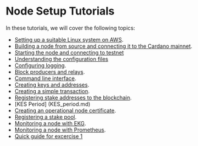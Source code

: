 # Node Setup Tutorials

In these tutorials, we will cover the following topics:

- [Setting up a suitable Linux system on AWS](AWS.md).
- [Building a node from source and connecting it to the Cardano mainnet](build.md).
- [Starting the node and connecting to testnet](start-node-connect-to-testnet.md)
- [Understanding the configuration files](understanding-config-files.md)
- [Configuring logging](logging.md).
- [Block producers and relays](topology.md).
- [Command line interface](cli.md).
- [Creating keys and addresses](address.md).
- [Creating a simple transaction](tx.md).
- [Registering stake addresses to the blockchain](staking-key.md).
- [KES Period] (KES_period.md)
- [Creating an operational node certificate](node-op-cert.md).
- [Registering a stake pool](pool.md).
- [Monitoring a node with EKG](ekg.md).
- [Monitoring a node with Prometheus](prometheus.md).
- [Quick guide for excercise 1](GuideForExcercise1.md)
